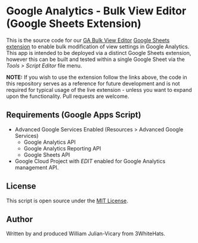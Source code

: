 # Google Analytics - Bulk View Editor (Google Sheets Extension)

This is the source code for our [GA Bulk View Editor](https://www.3whitehats.com/ga-bulk-view-editor/) [Google Sheets extension](https://chrome.google.com/webstore/detail/ga-bulk-view-editor/jbiobmeocacbofbnmgbfpiaokbkkmmjk) to enable bulk modification of view settings in Google Analytics. This app is intended to be deployed via a distinct Google Sheets extension, however this can be built and tested within a single Google Sheet via the _Tools > Script Editor_ file menu.

**NOTE:** If you wish to use the extension follow the links above, the code in this repository serves as a reference for future development and is not required for typical usage of the live extension - unless you want to expand upon the functionality. Pull requests are welcome.

## Requirements (Google Apps Script)

- Advanced Google Services Enabled (Resources > Advanced Google Services)
    - Google Analytics API
    - Google Analytics Reporting API
    - Google Sheets API
- Google Cloud Project with _EDIT_ enabled for Google Analytics management API.

## License

This script is open source under the [MIT License](LICENSE).

## Author
Written by and produced William Julian-Vicary from 3WhiteHats.